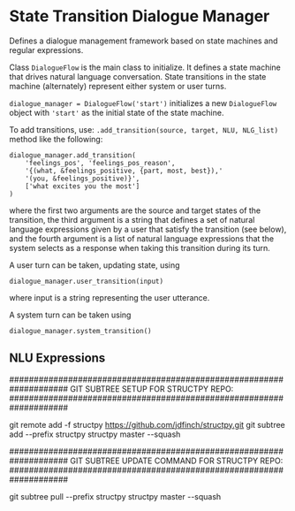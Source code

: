 # State Transition Dialogue Manager

Defines a dialogue management framework based on state machines and 
regular expressions. 

Class `DialogueFlow` is the main class to initialize. It defines
a state machine that drives natural language conversation. State
transitions in the state machine (alternately) represent either 
system or user turns.

`dialogue_manager = DialogueFlow('start')`
initializes a new `DialogueFlow` object with `'start'` as the 
initial state of the state machine.

To add transitions, use:
```.add_transition(source, target, NLU, NLG_list)``` method like the 
following:
```
dialogue_manager.add_transition(
    'feelings_pos', 'feelings_pos_reason',
    '{(what, &feelings_positive, {part, most, best}),'
    '(you, &feelings_positive)}',
    ['what excites you the most']
)
```
where the first two arguments are the source and target states of 
the transition, the third argument is a string that defines a set 
of natural language expressions given by a user that satisfy the 
transition (see below), and the fourth argument is a list of natural 
language expressions that the system selects as a response when
taking this transition during its turn.

A user turn can be taken, updating state, using
```
dialogue_manager.user_transition(input)
```
where input is a string representing the user utterance.

A system turn can be taken using
```
dialogue_manager.system_transition()
```

## NLU Expressions




####################################################################
GIT SUBTREE SETUP FOR STRUCTPY REPO:
####################################################################

git remote add -f structpy https://github.com/jdfinch/structpy.git
git subtree add --prefix structpy structpy master --squash

####################################################################
GIT SUBTREE UPDATE COMMAND FOR STRUCTPY REPO:
####################################################################

git subtree pull --prefix structpy structpy master --squash
